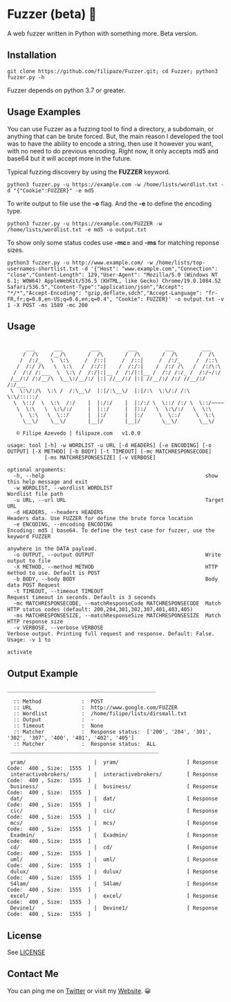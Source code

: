 
# Fuzzer (beta)  👋
A web fuzzer written in Python with something more. Beta version.

## Installation

```
git clone https://github.com/filipaze/Fuzzer.git; cd Fuzzer; python3 fuzzer.py -h
```
Fuzzer depends on python 3.7 or greater.

## Usage Examples

You can use Fuzzer as a fuzzing tool to find a directory, a subdomain, or anything that can be brute forced. But, the main reason I developed the tool was to have the ability to encode a string, then use it however you want, with no need to do previous encoding. Right now, it only accepts md5 and base64 but it will accept more in the future.

Typical fuzzing discovery by using the **FUZZER** keyword.
```
python3 fuzzer.py -u https://example.com -w /home/lists/wordlist.txt -d "{"Cookie":FUZZER}" -e md5
```
To write output to file use the **-o** flag. And the **-e** to define the encoding type.
```
python3 fuzzer.py -u https://example.com/FUZZER -w /home/lists/wordlist.txt -e md5 -o output.txt
```
To show only some status codes use **-mc=** and **-ms** for matching reponse sizes.
```
python3 fuzzer.py -u http://www.example.com/ -w /home/lists/top-usernames-shortlist.txt -d '{"Host": "www.example.com","Connection": "close","Content-Length": 129,"User-Agent": "Mozilla/5.0 (Windows NT 6.1; WOW64) AppleWebKit/536.5 (KHTML, like Gecko) Chrome/19.0.1084.52 Safari/536.5","Content-Type":"application/json","Accept": "*/*","Accept-Encoding": "gzip,deflate,sdch","Accept-Language": "fr-FR,fr;q=0.8,en-US;q=0.6,en;q=0.4", "Cookie": FUZZER}' -o output.txt -v 1 -X POST -ms 1589 -mc 200
```
## Usage

```

      ___      ___         ___         ___         ___         ___   
     /  /\    /__/\       /  /\       /  /\       /  /\       /  /\        
    /  /:/_   \  \:\     /  /::|     /  /::|     /  /:/_     /  /::\       
   /  /:/ /\   \  \:\   /  /:/:|    /  /:/:|    /  /:/ /\   /  /:/\:\      
  /  /:/ /:___  \  \:\ /  /:/|:|__ /  /:/|:|__ /  /:/ /:/_ /  /:/~/:/      
 /__/:/ /:/__/\  \__\:/__/:/ |:| //__/:/ |:| //__/:/ /:/ //__/:/ /:/___    
 \  \:\/:/\  \:\ /  /:\__\/  |:|/:\__\/  |:|/:\  \:\/:/ /:\  \:\/:::::/    
  \  \::/  \  \:\  /:/    |  |:/:/    |  |:/:/ \  \::/ /:/ \  \::/~~~~     
   \  \:\   \  \:\/:/     |  |::/     |  |::/   \  \:\/:/   \  \:\         
    \  \:\   \  \::/      |  |:/      |  |:/     \  \::/     \  \:\        
     \__\/    \__\/       |__|/       |__|/       \__\/       \__\/        

   © Filipe Azevedo | filipaze.com   v1.0.0                                

usage: tool [-h] -w WORDLIST -u URL [-d HEADERS] [-e ENCODING] [-o OUTPUT] [-X METHOD] [-b BODY] [-t TIMEOUT] [-mc MATCHRESPONSECODE]
            [-ms MATCHRESPONSESIZE] [-v VERBOSE]

optional arguments:
  -h, --help                                                    show this help message and exit
  -w WORDLIST, --wordlist WORDLIST                              Wordlist file path
  -u URL, --url URL                                             Target URL
  -d HEADERS, --headers HEADERS                                 Headers data. Use FUZZER for define the brute force location
  -e ENCODING, --encoding ENCODING                              Encoding: md5 | base64. To define the test case for fuzzer, use the keyword FUZZER
                                                                anywhere in the DATA payload.
  -o OUTPUT, --output OUTPUT                                    Write output to file
  -X METHOD, --method METHOD                                    HTTP method to use. Default is POST
  -b BODY, --body BODY                                          Body data POST Request
  -t TIMEOUT, --timeout TIMEOUT                                 Request timeout in seconds. Default is 3 seconds
  -mc MATCHRESPONSECODE, --matchResponseCode MATCHRESPONSECODE  Match HTTP status codes (default: 200,204,301,302,307,401,403,405)
  -ms MATCHRESPONSESIZE, --matchResponseSize MATCHRESPONSESIZE  Match HTTP response size
  -v VERBOSE, --verbose VERBOSE                                 Verbose output. Printing full request and response. Default: False. Usage: -v 1 to
                                                                activate
```
## Output Example
```
________________________________________________                               
                                                                                
  :: Method             :  POST 
  :: URL                :  http://www.google.com/FUZZER 
  :: Wordlist           :  /home/filipe/lists/dirsmall.txt 
  :: Output             :  - 
  :: Timeout            :  None 
  :: Matcher            :  Response status:  ['200', '204', '301', '302', '307', '400', '401', '402', '405'] 
  :: Matcher            :  Response status:  ALL 
 ________________________________________________                               

 yram/                      |  yram/                      [ Response Code:  400 , Size:  1555  ]
 interactivebrokers/        |  interactivebrokers/        [ Response Code:  400 , Size:  1555  ]
 business/                  |  business/                  [ Response Code:  400 , Size:  1555  ]
 dat/                       |  dat/                       [ Response Code:  400 , Size:  1555  ]
 cic/                       |  cic/                       [ Response Code:  400 , Size:  1555  ]
 mcs/                       |  mcs/                       [ Response Code:  400 , Size:  1555  ]
 Exadmin/                   |  Exadmin/                   [ Response Code:  400 , Size:  1555  ]
 cd/                        |  cd/                        [ Response Code:  400 , Size:  1555  ]
 uml/                       |  uml/                       [ Response Code:  400 , Size:  1555  ]
 dulux/                     |  dulux/                     [ Response Code:  400 , Size:  1555  ]
 S4lam/                     |  S4lam/                     [ Response Code:  400 , Size:  1555  ]
 excel/                     |  excel/                     [ Response Code:  400 , Size:  1555  ]
 Devine1/                   |  Devine1/                   [ Response Code:  400 , Size:  1555  ]
```

## License

See [LICENSE](https://github.com/filipaze/Fuzzer/blob/main/LICENSE)

## Contact Me

You can ping me on [Twitter](https://twitter.com/filipaze_) or visit my [Website](https://www.filipaze.com/). 😀

